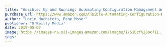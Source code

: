```yaml
---
title: "Ansible: Up and Running: Automating Configuration Management and Deployment the Easy Way"
purchase_url: https://www.amazon.com/Ansible-Automating-Configuration-Management-Deployment/dp/1491979801?SubscriptionId=AKIAIVZLK2PABGQI2KAQ&tag=everrail-20&linkCode=xm2&camp=2025&creative=165953&creativeASIN=1491979801
author: "Lorin Hochstein, Rene Moser"
publisher: "O'Reilly Media"
date: 2019-05-07
image: https://images-na.ssl-images-amazon.com/images/I/51Ozf%2Boc71L._SL75_.jpg
tags:
---
```


